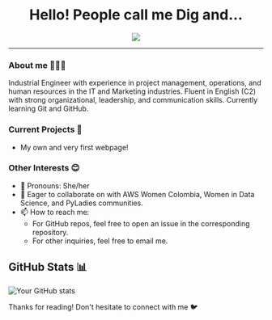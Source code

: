 <h1 align="center">Hello! People call me Dig and...</h1>

<p align="center">
  <a href="https://github.com/DenverCoder1/readme-typing-svg"><img src="https://readme-typing-svg.herokuapp.com?font=Roboto+Mono&color=cyan&size=30&center=true&vCenter=true&width=800&height=120&lines=I'm+a+Project+Manager;I'm+passionate+about+IT+and+Marketing;I'm+learning+how+to+code",:></a>
</p>

<hr/>

### About me 👩🏻‍💻

Industrial Engineer with experience in project management, operations, and human resources in the IT and Marketing industries. Fluent in English (C2) with strong organizational, leadership, and communication skills. Currently learning Git and GitHub.

### Current Projects 💼
* My own and very first webpage!

### Other Interests 😊
* 🌟 Pronouns: She/her
* 🌱 Eager to collaborate on with AWS Women Colombia, Women in Data Science, and PyLadies communities.
* 📫 How to reach me: 
  * For GitHub repos, feel free to open an issue in the corresponding repository.
  * For other inquiries, feel free to email me.

## GitHub Stats 📊
![Your GitHub stats](https://github-readme-stats.vercel.app/api?username=digambit&show_icons=true&theme=radical)

Thanks for reading! Don't hesitate to connect with me 🐦
